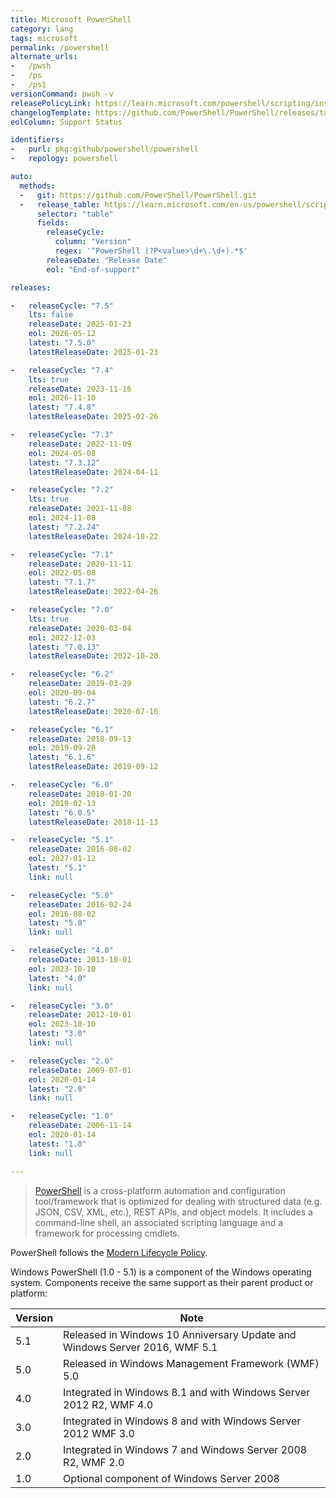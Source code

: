 ```yaml
---
title: Microsoft PowerShell
category: lang
tags: microsoft
permalink: /powershell
alternate_urls:
-   /pwsh
-   /ps
-   /ps1
versionCommand: pwsh -v
releasePolicyLink: https://learn.microsoft.com/powershell/scripting/install/powershell-support-lifecycle
changelogTemplate: https://github.com/PowerShell/PowerShell/releases/tag/v__LATEST__
eolColumn: Support Status

identifiers:
-   purl: pkg:github/powershell/powershell
-   repology: powershell

auto:
  methods:
  -   git: https://github.com/PowerShell/PowerShell.git
  -   release_table: https://learn.microsoft.com/en-us/powershell/scripting/install/powershell-support-lifecycle
      selector: "table"
      fields:
        releaseCycle:
          column: "Version"
          regex: '^PowerShell (?P<value>\d+\.\d+).*$'
        releaseDate: "Release Date"
        eol: "End-of-support"

releases:

-   releaseCycle: "7.5"
    lts: false
    releaseDate: 2025-01-23
    eol: 2026-05-12
    latest: "7.5.0"
    latestReleaseDate: 2025-01-23

-   releaseCycle: "7.4"
    lts: true
    releaseDate: 2023-11-16
    eol: 2026-11-10
    latest: "7.4.8"
    latestReleaseDate: 2025-02-26

-   releaseCycle: "7.3"
    releaseDate: 2022-11-09
    eol: 2024-05-08
    latest: "7.3.12"
    latestReleaseDate: 2024-04-11

-   releaseCycle: "7.2"
    lts: true
    releaseDate: 2021-11-08
    eol: 2024-11-08
    latest: "7.2.24"
    latestReleaseDate: 2024-10-22

-   releaseCycle: "7.1"
    releaseDate: 2020-11-11
    eol: 2022-05-08
    latest: "7.1.7"
    latestReleaseDate: 2022-04-26

-   releaseCycle: "7.0"
    lts: true
    releaseDate: 2020-03-04
    eol: 2022-12-03
    latest: "7.0.13"
    latestReleaseDate: 2022-10-20

-   releaseCycle: "6.2"
    releaseDate: 2019-03-29
    eol: 2020-09-04
    latest: "6.2.7"
    latestReleaseDate: 2020-07-16

-   releaseCycle: "6.1"
    releaseDate: 2018-09-13
    eol: 2019-09-28
    latest: "6.1.6"
    latestReleaseDate: 2019-09-12

-   releaseCycle: "6.0"
    releaseDate: 2018-01-20
    eol: 2019-02-13
    latest: "6.0.5"
    latestReleaseDate: 2018-11-13

-   releaseCycle: "5.1"
    releaseDate: 2016-08-02
    eol: 2027-01-12
    latest: "5.1"
    link: null

-   releaseCycle: "5.0"
    releaseDate: 2016-02-24
    eol: 2016-08-02
    latest: "5.0"
    link: null

-   releaseCycle: "4.0"
    releaseDate: 2013-10-01
    eol: 2023-10-10
    latest: "4.0"
    link: null

-   releaseCycle: "3.0"
    releaseDate: 2012-10-01
    eol: 2023-10-10
    latest: "3.0"
    link: null

-   releaseCycle: "2.0"
    releaseDate: 2009-07-01
    eol: 2020-01-14
    latest: "2.0"
    link: null

-   releaseCycle: "1.0"
    releaseDate: 2006-11-14
    eol: 2020-01-14
    latest: "1.0"
    link: null

---
```


> [PowerShell](https://aka.ms/powershell)  is a cross-platform automation and configuration
> tool/framework that is optimized for dealing with structured data (e.g. JSON, CSV, XML, etc.),
> REST APIs, and object models. It includes a command-line shell, an associated scripting language
> and a framework for processing cmdlets.

PowerShell follows the [Modern Lifecycle Policy](https://learn.microsoft.com/powershell/scripting/install/PowerShell-Support-Lifecycle).

Windows PowerShell (1.0 - 5.1) is a component of the Windows operating system. Components receive
the same support as their parent product or platform:

| Version   | Note                                                                       |
|-----------|----------------------------------------------------------------------------|
| 5.1       | Released in Windows 10 Anniversary Update and Windows Server 2016, WMF 5.1 |
| 5.0       | Released in Windows Management Framework (WMF) 5.0                         |
| 4.0       | Integrated in Windows 8.1 and with Windows Server 2012 R2, WMF 4.0         |
| 3.0       | Integrated in Windows 8 and with Windows Server 2012 WMF 3.0               |
| 2.0       | Integrated in Windows 7 and Windows Server 2008 R2, WMF 2.0                |
| 1.0       | Optional component of Windows Server 2008                                  |
